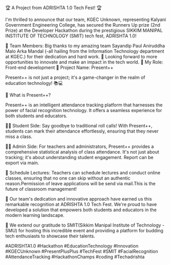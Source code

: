 🏆 A Project from ADRISHTA 1.0 Tech Fest! 🏆

I'm thrilled to announce that our team, KGEC Unknown, representing Kalyani Government Engineering College, has secured the Runners Up prize (2nd Prize) at the Developer Hackathon during the prestigious SIKKIM MANIPAL INSTITUTE OF TECHNOLOGY (SMIT) tech fest, ADRISHTA 1.0!

👥 Team Members: Big thanks to my amazing team Sayandip Paul Aniruddha Malo Arka Mandal (-all hailing from the Information Technology department at KGEC.) for their dedication and hard work. 🙌 Looking forward to more opportunities to innovate and make an impact in the tech world.
👥 My Role: Front-end development 
🚀 Project Name: Present++

Present++ is not just a project; it's a game-changer in the realm of education technology! 📚💻

🧐 What is Present++?

Present++ is an intelligent attendance tracking platform that harnesses the power of facial recognition technology. It offers a seamless experience for both students and educators.

👨‍🎓 Student Side: Say goodbye to traditional roll calls! With Present++, students can mark their attendance effortlessly, ensuring that they never miss a class.

👩‍🏫 Admin Side: For teachers and administrators, Present++ provides a comprehensive statistical analysis of class attendance. It's not just about tracking; it's about understanding student engagement. Report can be export via main.

📅 Schedule Lectures: Teachers can schedule lectures and conduct online classes, ensuring that no one can skip without an authentic reason.Permission of leave applications will be send via mail.This is the future of classroom management!

👏 Our team's dedication and innovative approach have earned us this remarkable recognition at ADRISHTA 1.0 Tech Fest. We're proud to have developed a solution that empowers both students and educators in the modern learning landscape.

🙏 We extend our gratitude to SMIT(Sikkim Manipal Institute of Technology - SMU) for hosting this incredible event and providing a platform for budding tech enthusiasts to showcase their talents.


#ADRISHTA1.0 #Hackathon #EducationTechnology #Innovation #KGECUnknown #PresentPlusPlus #TechFest #SMIT #FacialRecognition #AttendanceTracking #HackathonChamps #coding #Techadrishta
